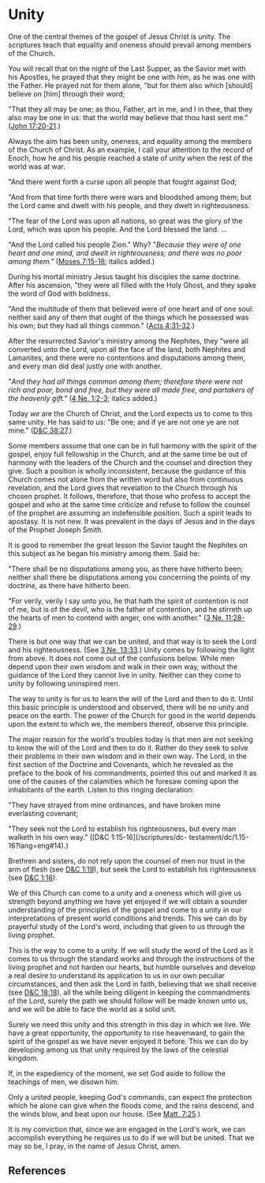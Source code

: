 # Unity

One of the central themes of the gospel of Jesus Christ is unity. The
scriptures teach that equality and oneness should prevail among members of the
Church.

You will recall that on the night of the Last Supper, as the Savior met with
his Apostles, he prayed that they might be one with him, as he was one with
the Father. He prayed not for them alone, "but for them also which [should]
believe on [him] through their word;

"That they all may be one; as thou, Father, art in me, and I in thee, that
they also may be one in us: that the world may believe that thou hast sent
me." ([John 17:20-21](/scriptures/nt/john/17.20-21?lang=eng#19).)

Always the aim has been unity, oneness, and equality among the members of the
Church of Christ. As an example, I call your attention to the record of Enoch,
how he and his people reached a state of unity when the rest of the world was
at war.

"And there went forth a curse upon all people that fought against God;

"And from that time forth there were wars and bloodshed among them; but the
Lord came and dwelt with his people, and they dwelt in righteousness.

"The fear of the Lord was upon all nations, so great was the glory of the
Lord, which was upon his people. And the Lord blessed the land. ...

"And the Lord called his people Zion." Why? "_Because they were of one heart
and one mind, and dwelt in righteousness; and there was no poor among them."_
([Moses 7:15-18](/scriptures/pgp/moses/7.15-18?lang=eng#14); italics added.)

During his mortal ministry Jesus taught his disciples the same doctrine. After
his ascension, "they were all filled with the Holy Ghost, and they spake the
word of God with boldness.

"And the multitude of them that believed were of one heart and of one soul:
neither said any of them that ought of the things which he possessed was his
own; but they had all things common." ([Acts
4:31-32](/scriptures/nt/acts/4.31-32?lang=eng#30).)

After the resurrected Savior's ministry among the Nephites, they "were all
converted unto the Lord, upon all the face of the land, both Nephites and
Lamanites, and there were no contentions and disputations among them, and
every man did deal justly one with another.

"_And they had all things common among them; therefore there were not rich and
poor, bond and free, but they were all made free, and partakers of the
heavenly gift."_ ([4 Ne. 1:2-3](/scriptures/bofm/4-ne/1.2-3?lang=eng#1);
italics added.)

Today _we_ are the Church of Christ, and the Lord expects us to come to this
same unity. He has said to _us:_ "Be one; and if ye are not one ye are not
mine." ([D&amp;C 38:27](/scriptures/dc-testament/dc/38.27?lang=eng#26).)

Some members assume that one can be in full harmony with the spirit of the
gospel, enjoy full fellowship in the Church, and at the same time be out of
harmony with the leaders of the Church and the counsel and direction they
give. Such a position is wholly inconsistent, because the guidance of this
Church comes not alone from the written word but also from continuous
revelation, and the Lord gives that revelation to the Church through his
chosen prophet. It follows, therefore, that those who profess to accept the
gospel and who at the same time criticize and refuse to follow the counsel of
the prophet are assuming an indefensible position. Such a spirit leads to
apostasy. It is not new. It was prevalent in the days of Jesus and in the days
of the Prophet Joseph Smith.

It is good to remember the great lesson the Savior taught the Nephites on this
subject as he began his ministry among them. Said he:

"There shall be no disputations among you, as there have hitherto been;
neither shall there be disputations among you concerning the points of my
doctrine, as there have hitherto been.

"For verily, verily I say unto you, he that hath the spirit of contention is
not of me, but is of the devil, who is the father of contention, and he
stirreth up the hearts of men to contend with anger, one with another." ([3
Ne. 11:28-29](/scriptures/bofm/3-ne/11.28-29?lang=eng#27).)

There is but one way that we can be united, and that way is to seek the Lord
and his righteousness. (See [3 Ne.
13:33](/scriptures/bofm/3-ne/13.33?lang=eng#32).) Unity comes by following the
light from above. It does not come out of the confusions below. While men
depend upon their own wisdom and walk in their own way, without the guidance
of the Lord they cannot live in unity. Neither can they come to unity by
following uninspired men.

The way to unity is for us to learn the will of the Lord and then to do it.
Until this basic principle is understood and observed, there will be no unity
and peace on the earth. The power of the Church for good in the world depends
upon the extent to which we, the members thereof, observe this principle.

The major reason for the world's troubles today is that men are not seeking to
know the will of the Lord and then to do it. Rather do they seek to solve
their problems in their own wisdom and in their own way. The Lord, in the
first section of the Doctrine and Covenants, which he revealed as the preface
to the book of his commandments, pointed this out and marked it as one of the
causes of the calamities which he foresaw coming upon the inhabitants of the
earth. Listen to this ringing declaration:

"They have strayed from mine ordinances, and have broken mine everlasting
covenant;

"They seek not the Lord to establish his righteousness, but every man walketh
in his own way." ([D&amp;C 1:15-16](/scriptures/dc-
testament/dc/1.15-16?lang=eng#14).)

Brethren and sisters, do not rely upon the counsel of men nor trust in the arm
of flesh (see [D&amp;C 1:19](/scriptures/dc-testament/dc/1.19?lang=eng#18)),
but seek the Lord to establish his righteousness (see [D&amp;C
1:16](/scriptures/dc-testament/dc/1.16?lang=eng#15)).

We of this Church can come to a unity and a oneness which will give us
strength beyond anything we have yet enjoyed if we will obtain a sounder
understanding of the principles of the gospel and come to a unity in our
interpretations of present world conditions and trends. This we can do by
prayerful study of the Lord's word, including that given to us through the
living prophet.

This is the way to come to a unity. If we will study the word of the Lord as
it comes to us through the standard works and through the instructions of the
living prophet and not harden our hearts, but humble ourselves and develop a
real desire to understand its application to us in our own peculiar
circumstances, and then ask the Lord in faith, believing that we shall receive
(see [D&amp;C 18:18](/scriptures/dc-testament/dc/18.18?lang=eng#17)), all the
while being diligent in keeping the commandments of the Lord, surely the path
we should follow will be made known unto us, and we will be able to face the
world as a solid unit.

Surely we need this unity and this strength in this day in which we live. We
have a great opportunity, the opportunity to rise heavenward, to gain the
spirit of the gospel as we have never enjoyed it before. This we can do by
developing among us that unity required by the laws of the celestial kingdom.

If, in the expediency of the moment, we set God aside to follow the teachings
of men, we disown him.

Only a united people, keeping God's commands, can expect the protection which
he alone can give when the floods come, and the rains descend, and the winds
blow, and beat upon our house. (See [Matt.
7:25](/scriptures/nt/matt/7.25?lang=eng#24).)

It is my conviction that, since we are engaged in the Lord's work, we can
accomplish everything he requires us to do if we will but be united. That we
may so be, I pray, in the name of Jesus Christ, amen.

## References

